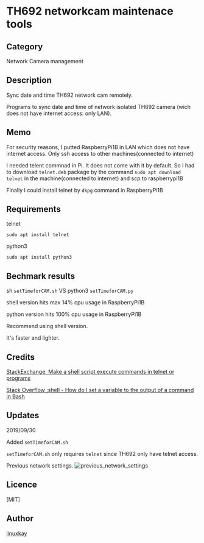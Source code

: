 # TH692 networkcam maintenace tools

## Category

Network Camera management

## Description
Sync date and time TH692 network cam remotely.

Programs to sync date and time of network isolated TH692 camera (wich does not have internet access: only LAN).


## Memo

For security reasons, I putted RaspberryPi1B in LAN which does not have internet access. Only ssh access to other machines(connected to internet)

I needed telent commnad in Pi. It does not come with it by default. So I had to download `telnet.deb` package by the command `sudo apt download telnet` in the machine(connected to internet) and scp to raspberrypi1B

Finally I could install telnet by `dkpg` command in RaspberryPi1B

## Requirements

telnet

`sudo apt install telnet`

python3

`sudo apt install python3`

## Bechmark results

sh `setTimeforCAM.sh` VS python3 `setTimeforCAM.py`

shell version hits max 14% cpu usage in RaspberryPi1B

python version hits 100% cpu usage in RaspberryPi1B

Recommend using shell version.

It's faster and lighter.

## Credits 

<a href="https://unix.stackexchange.com/questions/247336/make-a-shell-script-execute-commands-in-telnet-or-programs">StackExchange: Make a shell script execute commands in telnet or programs</a>


<a href="https://stackoverflow.com/questions/4651437/how-do-i-set-a-variable-to-the-output-of-a-command-in-bash">Stack Overflow :shell - How do I set a variable to the output of a command in Bash</a>


## Updates

2019/09/30

Added `setTimeforCAM.sh`

`setTimeforCAM.sh` only requires `telnet` since TH692 only have telnet access.

Previous network settings.
![previous_network_settings](https://user-images.githubusercontent.com/9047935/125162936-ae0fa580-e1c5-11eb-82a6-075879ea6f03.png)



## Licence
[MIT]

## Author

[linuxkay](https://github.com/linuxkay)
